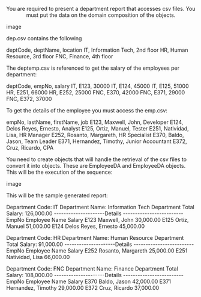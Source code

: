 <p align="center">
You are required to present a department report that accesses csv files. You must put the data on the domain composition of the objects.

image

dep.csv contains the following

deptCode, deptName, location
IT, Information Tech, 2nd floor
HR, Human Resource, 3rd floor
FNC, Finance, 4th floor

The deptemp.csv is referenced to get the salary of the employees per department:

deptCode, empNo, salary
IT, E123, 30000
IT, E124, 45000
IT, E125, 51000
HR, E251, 66000
HR, E252, 25000
FNC, E370, 42000
FNC, E371, 29000
FNC, E372, 37000

To get the details of the employee you must access the emp.csv:

empNo, lastName, firstName, job
E123, Maxwell, John, Developer
E124, Delos Reyes, Ernesto, Analyst
E125, Ortiz, Manuel, Tester
E251, Natividad, Lisa, HR Manager
E252, Rosanto, Margareth, HR Specialist
E370, Baldo, Jason, Team Leader
E371, Hernandez, Timothy, Junior Accountant
E372, Cruz, Ricardo, CPA

You need to create objects that will handle the retrieval of the csv files to convert it into objects.
These are EmployeeDA and EmployeeDA objects. This will be the execution of the sequence:

image

This will be the sample generated report:

Department Code: IT
Department Name: Information Tech
Department Total Salary: 126,000.00
---------------------Details -------------------------
EmpNo           Employee Name           Salary
E123            Maxwell, John           30,000.00
E125            Ortiz, Manuel           51,000.00
E124            Delos Reyes, Ernesto    45,000.00

Department Code: HR
Department Name: Human Resource
Department Total Salary: 91,000.00
---------------------Details -------------------------
EmpNo           Employee Name           Salary
E252            Rosanto, Margareth      25,000.00
E251            Natividad, Lisa         66,000.00

Department Code: FNC
Department Name: Finance
Department Total Salary: 108,000.00
---------------------Details -------------------------
EmpNo           Employee Name           Salary
E370            Baldo, Jason            42,000.00
E371            Hernandez, Timothy      29,000.00
E372            Cruz, Ricardo           37,000.00
</p>
